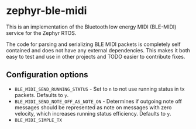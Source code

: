 # zephyr-ble-midi

This is an implementation of the Bluetooth low energy MIDI (BLE-MIDI) service for the Zephyr RTOS.

The code for parsing and serializing BLE MIDI packets is completely self contained and does not have any external dependencies. This makes it both easy to test and use in other projects and TODO easier to contribute fixes.

## Configuration options

* `BLE_MIDI_SEND_RUNNING_STATUS` - Set to `n` to not use running status in tx packets. Defaults to `y`.
* `BLE_MIDI_SEND_NOTE_OFF_AS_NOTE_ON` - Determines if outgoing note off messages should be represented as note on messages with zero velocity, which increases running status efficiency. Defaults to `y`.
* `BLE_MIDI_SIMPLE_TX`
